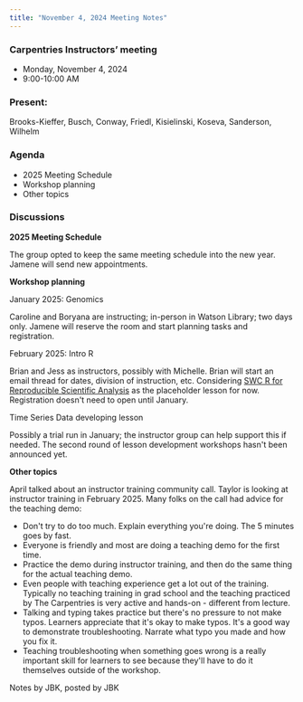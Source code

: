 ```yaml
---
title: "November 4, 2024 Meeting Notes"
---
```

### Carpentries Instructors’ meeting
- Monday, November 4, 2024
- 9:00-10:00 AM

### Present:  
Brooks-Kieffer, Busch, Conway, Friedl, Kisielinski, Koseva, Sanderson, Wilhelm

### Agenda

- 2025 Meeting Schedule
- Workshop planning
- Other topics

### Discussions

**2025 Meeting Schedule**

The group opted to keep the same meeting schedule into the new year. Jamene will send new appointments.

**Workshop planning**

January 2025: Genomics

Caroline and Boryana are instructing; in-person in Watson Library; two days only. Jamene will reserve the room and start planning tasks and registration.

February 2025: Intro R

Brian and Jess as instructors, possibly with Michelle. Brian will start an email thread for dates, division of instruction, etc. Considering [SWC R for Reproducible Scientific Analysis](https://swcarpentry.github.io/r-novice-gapminder/) as the placeholder lesson for now. Registration doesn't need to open until January.

Time Series Data developing lesson

Possibly a trial run in January; the instructor group can help support this if needed. The second round of lesson development workshops hasn't been announced yet.

**Other topics**

April talked about an instructor training community call. Taylor is looking at instructor training in February 2025. Many folks on the call had advice for the teaching demo:

- Don't try to do too much. Explain everything you're doing. The 5 minutes goes by fast.
- Everyone is friendly and most are doing a teaching demo for the first time.
- Practice the demo during instructor training, and then do the same thing for the actual teaching demo.
- Even people with teaching experience get a lot out of the training. Typically no teaching training in grad school and the teaching practiced by The Carpentries is very active and hands-on - different from lecture.
- Talking and typing takes practice but there's no pressure to not make typos. Learners appreciate that it's okay to make typos. It's a good way to demonstrate troubleshooting. Narrate what typo you made and how you fix it.
- Teaching troubleshooting when something goes wrong is a really important skill for learners to see because they'll have to do it themselves outside of the workshop.

Notes by JBK, posted by JBK
